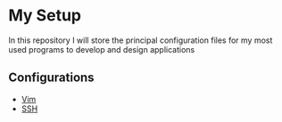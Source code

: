 # My Setup

In this repository I will store the principal configuration files for my most used programs to develop and design applications

## Configurations

* [Vim](/vim)
* [SSH](/ssh)
